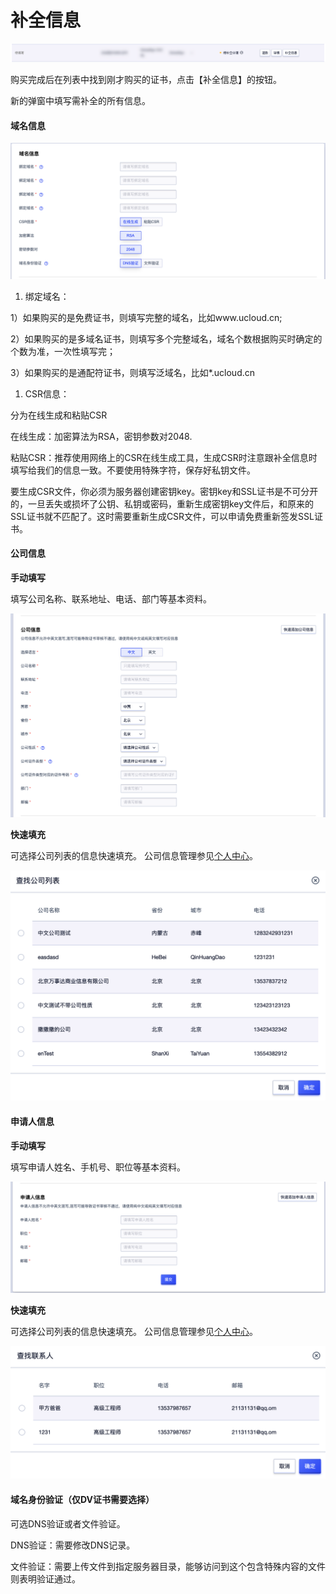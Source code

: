 

# 补全信息

![](/images/bqxx.png)

购买完成后在列表中找到刚才购买的证书，点击【补全信息】的按钮。

新的弹窗中填写需补全的所有信息。

#### 域名信息

![](/images/operate/bqxx1.png)

1.  绑定域名：

1）如果购买的是免费证书，则填写完整的域名，比如www.ucloud.cn;

2）如果购买的是多域名证书，则填写多个完整域名，域名个数根据购买时确定的个数为准，一次性填写完；

3）如果购买的是通配符证书，则填写泛域名，比如\*.ucloud.cn

1.  CSR信息：

分为在线生成和粘贴CSR

在线生成：加密算法为RSA，密钥参数对2048.

粘贴CSR：推荐使用网络上的CSR在线生成工具，生成CSR时注意跟补全信息时填写给我们的信息一致。不要使用特殊字符，保存好私钥文件。

<wrap
em>要生成CSR文件，你必须为服务器创建密钥key。密钥key和SSL证书是不可分开的，一旦丢失或损坏了公钥、私钥或密码，重新生成密钥key文件后，和原来的SSL证书就不匹配了。这时需要重新生成CSR文件，可以申请免费重新签发SSL证书。</wrap>

#### 公司信息

**手动填写**

填写公司名称、联系地址、电话、部门等基本资料。

![](/images/operate/bqxx2.png)

**快速填充**

可选择公司列表的信息快速填充。
公司信息管理参见[个人中心](/ussl/operate/grzx)。

![](/images/operate/bqxx3.png)


#### 申请人信息

**手动填写**

填写申请人姓名、手机号、职位等基本资料。

![](/images/operate/bqxx4.png)

**快速填充**

可选择公司列表的信息快速填充。
公司信息管理参见[个人中心](/ussl/operate/grzx)。

![](/images/operate/bqxx5.png)

#### 域名身份验证（仅DV证书需要选择）

可选DNS验证或者文件验证。

DNS验证：需要修改DNS记录。

文件验证：需要上传文件到指定服务器目录，能够访问到这个包含特殊内容的文件则表明验证通过。
